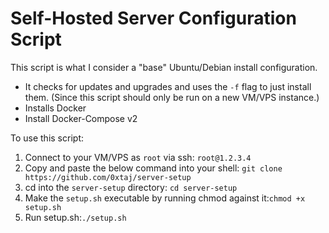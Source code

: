 # Self-Hosted Server Configuration Script

This script is what I consider a "base" Ubuntu/Debian install configuration.

- It checks for updates and upgrades and uses the `-f` flag to just install them. (Since this script should only be run
  on a new VM/VPS instance.)
- Installs Docker
- Install Docker-Compose v2

To use this script:

1. Connect to your VM/VPS as `root` via ssh: `root@1.2.3.4`
2. Copy and paste the below command into your shell: `git clone https://github.com/0xtaj/server-setup`
3. cd into the `server-setup` directory: `cd server-setup`
4. Make the `setup.sh` executable by running chmod against it:`chmod +x setup.sh`
5. Run setup.sh:`./setup.sh`
